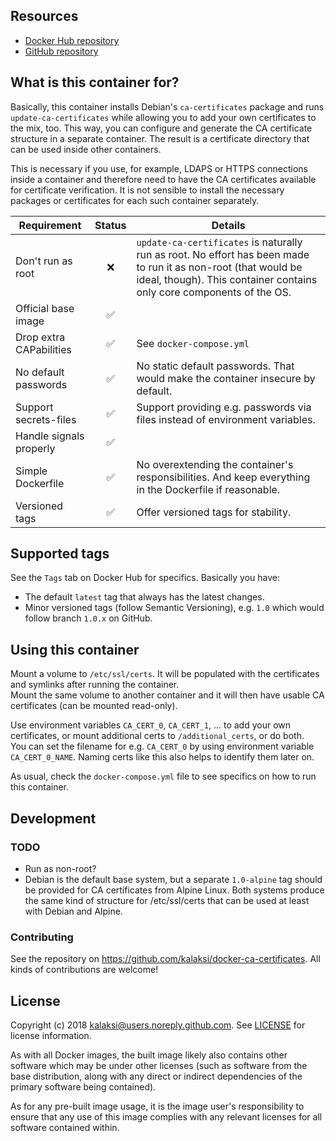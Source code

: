 ## Resources
- [Docker Hub repository](https://hub.docker.com/r/kalaksi/ca-certificates/)
- [GitHub repository](https://github.com/kalaksi/docker-ca-certificates)

## What is this container for?
Basically, this container installs Debian's ```ca-certificates``` package and runs ```update-ca-certificates``` while allowing you to add your own certificates to the mix, too.
This way, you can configure and generate the CA certificate structure in a separate container. The result is a certificate directory that can be used inside other containers.
  
This is necessary if you use, for example, LDAPS or HTTPS connections inside a container and therefore need to have the CA certificates available for certificate verification. It is not sensible to install the necessary packages or certificates for each such container separately.

|Requirement              |Status|Details|
|-------------------------|:----:|-------|
|Don't run as root        |❌    | ```update-ca-certificates``` is naturally run as root. No effort has been made to run it as non-root (that would be ideal, though). This container contains only core components of the OS.|
|Official base image      |✅    | |
|Drop extra CAPabilities  |✅    | See ```docker-compose.yml``` |
|No default passwords     |✅    | No static default passwords. That would make the container insecure by default. |
|Support secrets-files    |✅    | Support providing e.g. passwords via files instead of environment variables. |
|Handle signals properly  |✅    | |
|Simple Dockerfile        |✅    | No overextending the container's responsibilities. And keep everything in the Dockerfile if reasonable. |
|Versioned tags           |✅    | Offer versioned tags for stability.|

## Supported tags
See the ```Tags``` tab on Docker Hub for specifics. Basically you have:
- The default ```latest``` tag that always has the latest changes.
- Minor versioned tags (follow Semantic Versioning), e.g. ```1.0``` which would follow branch ```1.0.x``` on GitHub.

## Using this container

Mount a volume to ```/etc/ssl/certs```. It will be populated with the certificates and symlinks after running the container.  
Mount the same volume to another container and it will then have usable CA certificates (can be mounted read-only).

Use environment variables ```CA_CERT_0```, ```CA_CERT_1```, ... to add your own certificates, or mount additional certs to ```/additional_certs```, or do both.  
You can set the filename for e.g. ```CA_CERT_0``` by using environment variable ```CA_CERT_0_NAME```. Naming certs like this also helps to identify them later on.  
  
As usual, check the ```docker-compose.yml``` file to see specifics on how to run this container.

## Development
### TODO
- Run as non-root?
- Debian is the default base system, but a separate ```1.0-alpine``` tag should be provided for CA certificates from Alpine Linux. Both systems produce the same kind of structure for /etc/ssl/certs that can be used at least with Debian and Alpine.

### Contributing
See the repository on <https://github.com/kalaksi/docker-ca-certificates>.
All kinds of contributions are welcome!

## License
Copyright (c) 2018 kalaksi@users.noreply.github.com. See [LICENSE](https://github.com/kalaksi/docker-ca-certificates/blob/master/LICENSE) for license information.  

As with all Docker images, the built image likely also contains other software which may be under other licenses (such as software from the base distribution, along with any direct or indirect dependencies of the primary software being contained).  
  
As for any pre-built image usage, it is the image user's responsibility to ensure that any use of this image complies with any relevant licenses for all software contained within.
